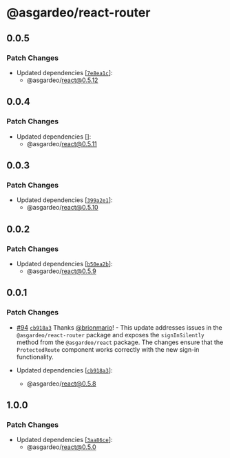# @asgardeo/react-router

## 0.0.5

### Patch Changes

- Updated dependencies
  [[`7e8ea1c`](https://github.com/asgardeo/web-ui-sdks/commit/7e8ea1ca9219c1c95404933e8261b2abfbcad767)]:
  - @asgardeo/react@0.5.12

## 0.0.4

### Patch Changes

- Updated dependencies []:
  - @asgardeo/react@0.5.11

## 0.0.3

### Patch Changes

- Updated dependencies
  [[`399a2e1`](https://github.com/asgardeo/web-ui-sdks/commit/399a2e14473c545a3c549aa626a028f1640f227f)]:
  - @asgardeo/react@0.5.10

## 0.0.2

### Patch Changes

- Updated dependencies
  [[`b50ea2b`](https://github.com/asgardeo/web-ui-sdks/commit/b50ea2b5be3f8a8056fe64edd2b09cba8ee69691)]:
  - @asgardeo/react@0.5.9

## 0.0.1

### Patch Changes

- [#94](https://github.com/asgardeo/web-ui-sdks/pull/94)
  [`cb918a3`](https://github.com/asgardeo/web-ui-sdks/commit/cb918a30a4c195f0ca06f672d6146bbe4d555f27) Thanks
  [@brionmario](https://github.com/brionmario)! - This update addresses issues in the `@asgardeo/react-router` package
  and exposes the `signInSilently` method from the `@asgardeo/react` package. The changes ensure that the
  `ProtectedRoute` component works correctly with the new sign-in functionality.

- Updated dependencies
  [[`cb918a3`](https://github.com/asgardeo/web-ui-sdks/commit/cb918a30a4c195f0ca06f672d6146bbe4d555f27)]:
  - @asgardeo/react@0.5.8

## 1.0.0

### Patch Changes

- Updated dependencies
  [[`3aa86ce`](https://github.com/asgardeo/web-ui-sdks/commit/3aa86cebb7077f516994a9a6773f3389e7d6a6c8)]:
  - @asgardeo/react@0.5.0

